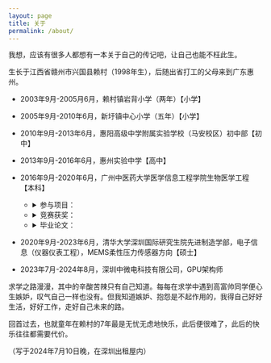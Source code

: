 ```yaml
---
layout: page
title: 关于
permalink: /about/
---
```


我想，应该有很多人都想有一本关于自己的传记吧，让自己也能不枉此生。

生长于江西省赣州市兴国县赖村（1998年生），后随出省打工的父母来到广东惠州。

* 2003年9月-2005月6月，赖村镇岩背小学（两年）【小学】
* 2005年9月-2010年6月，新圩镇中心小学（五年）【小学】
* 2010年9月-2013年6月，惠阳高级中学附属实验学校（马安校区）初中部【初中】
* 2013年9月-2016年6月，惠州实验中学【高中】
* 2016年9月-2020年6月，广州中医药大学医学信息工程学院生物医学工程【本科】
    <ul>
    <li>
        <details>
        <summary>参与项目：</summary>
            <ul>
                <li>《文本挖掘对大学生个性化心理咨询APP的技术支撑研究》（大二）</li>
                <li>《基于超声多普勒的人迎寸口诊法的数字化脉诊仪》（大三）</li>
            </ul>
        </details>
    </li>
    <li>
        <details>
        <summary>竞赛获奖：</summary>
            <ul>
                <li> 2018年6月获第六届泰迪杯数据挖掘挑战赛一等奖 </li>
                <li> 2018年10月获全国大学生数学建模竞赛广东省二等奖 </li>
                <li> 2018年11月获广东省大学生电子设计竞赛人三等奖 </li>
            </ul>
        </details>
    </li>
    <li>
        <details>
        <summary>毕业论文：</summary>
            <ul>
                <li> 《基于单目计算机视觉的肩关节康复运动检测系统》 </li>
            </ul>
        </details>
    </li>
    </ul>

    <!-- * 参与项目：
        * 《文本挖掘对大学生个性化心理咨询APP的技术支撑研究》（大二）
        * 《基于超声多普勒的人迎寸口诊法的数字化脉诊仪》（大三） -->
    <!-- * 竞赛获奖：
        * 2018年6月获第六届泰迪杯数据挖掘挑战赛一等奖
        * 2018年10月获全国大学生数学建模竞赛广东省二等奖
        * 2018年11月获广东省大学生电子设计竞赛人三等奖 -->
    <!-- * 毕业论文：《基于单目计算机视觉的肩关节康复运动检测系统》 -->
    

* 2020年9月-2023年6月，清华大学深圳国际研究生院先进制造学部，电子信息（仪器仪表工程），MEMS柔性压力传感器方向【硕士】
* 2023年7月-2024年8月，深圳中微电科技有限公司，GPU架构师

求学之路漫漫，其中的辛酸苦辣只有自己知道。每每在求学中遇到高富帅同学便心生嫉妒，叹气自己一样也没有。但我知道嫉妒、抱怨是不起作用的，我得自己好好生活，好好工作，走好自己未来的路。

回首过去，也就童年在赖村的7年最是无忧无虑地快乐，此后便很难了，此后的快乐往往都需要代价。

（写于2024年7月10日晚，在深圳出租屋内）
